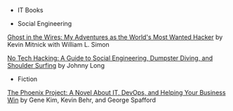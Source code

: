 - IT Books


- Social Engineering 

[Ghost in the Wires: My Adventures as the World's Most Wanted Hacker](http://index-of.es/EBooks/GhostintheWiresByKevinMitnick.pdf) by Kevin Mitnick with William L. Simon

[No Tech Hacking: A Guide to Social Engineering, Dumpster Diving, and Shoulder Surfing](https://doc.lagout.org/Others/No%20Tech%20Hacking%20A%20Guide%20to%20Social%20Engineering%20Dumpster%20Diving%20%26%20Shoulder%20Surfing.pdf) by Johnny Long


- Fiction

[The Phoenix Project: A Novel About IT, DevOps, and Helping Your Business Win](https://itrevolution.com/wp-content/uploads/files/PhoenixProjectExcerpt.pdf) by Gene Kim, Kevin Behr, and George Spafford 
